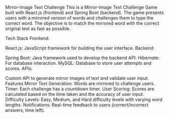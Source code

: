 Mirror-Image Text Challenge
This is a Mirror-Image Text Challenge Game built with React.js (frontend) and Spring Boot (backend). The game presents users with a mirrored version of words and challenges them to type the correct word. The objective is to match the mirrored word with the correct original text as fast as possible.

Tech Stack
Frontend:

React.js: JavaScript framework for building the user interface.
Backend:

Spring Boot: Java framework used to develop the backend API.
Hibernate: For database interaction.
MySQL: Database to store user attempts and scores.
APIs:

Custom API to generate mirror images of text and validate user input.
Features
Mirror Text Generation: Words are mirrored to challenge users.
Timer: Each challenge has a countdown timer.
User Scoring: Scores are calculated based on the time taken and the accuracy of user input.
Difficulty Levels: Easy, Medium, and Hard difficulty levels with varying word lengths.
Notifications: Real-time feedback to users (correct/incorrect answers, time left).
